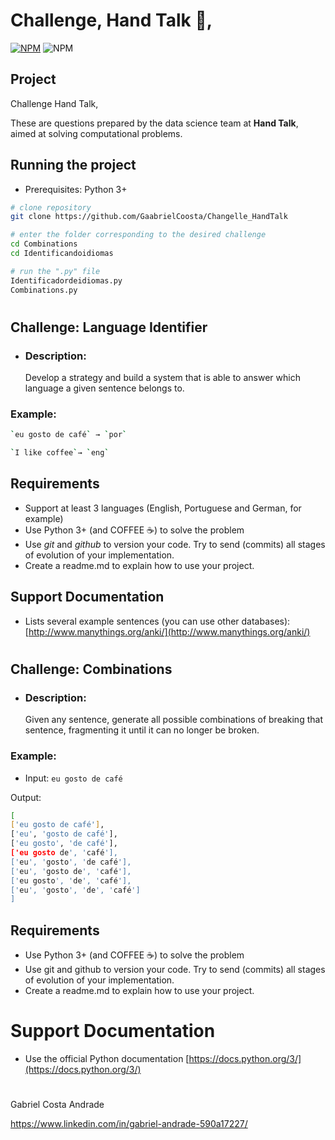 # Challenge, Hand Talk 👋,

[![NPM](https://img.shields.io/npm/l/react)](https://github.com/GaabrielCoosta/Changelle_HandTalk/blob/main/LICENSE)
![NPM](https://img.shields.io/static/v1?label=Python&message=3.10&color=<COLOR>&logo=python)


 

 ## Project

Challenge Hand Talk,

These are questions prepared by the data science team at **Hand Talk**, aimed at solving computational problems.


## Running the project
- Prerequisites: Python 3+


```bash
# clone repository
git clone https://github.com/GaabrielCoosta/Changelle_HandTalk

# enter the folder corresponding to the desired challenge
cd Combinations
cd Identificandoidiomas

# run the ".py" file
Identificadordeidiomas.py
Combinations.py
```


#
## Challenge:  **Language Identifier**
- ### Description:

    Develop a strategy and build a system that is able to answer which language a given sentence belongs to.

### Example:
```bash              
`eu gosto de café` → `por`

`I like coffee`→ `eng`
```
## Requirements

- Support at least 3 languages ​​(English, Portuguese and German, for example)
- Use Python 3+ (and COFFEE ☕️) to solve the problem
- Use *git* and *github* to version your code. Try to send (commits) all stages of evolution of your implementation.
- Create a readme.md to explain how to use your project.

## Support Documentation

- Lists several example sentences (you can use other databases): [http://www.manythings.org/anki/](http://www.manythings.org/anki/)

#
## Challenge: **Combinations**
- ### Description:

    Given any sentence, generate all possible combinations of breaking that sentence, fragmenting it until it can no longer be broken.

### Example:

- Input: `eu gosto de café`

Output:

```bash
[
['eu gosto de café'],
['eu', 'gosto de café'],
['eu gosto', 'de café'],
['eu gosto de', 'café'],
['eu', 'gosto', 'de café'],
['eu', 'gosto de', 'café'],
['eu gosto', 'de', 'café'],
['eu', 'gosto', 'de', 'café']
]

```
## Requirements

- Use Python 3+ (and COFFEE ☕️) to solve the problem
- Use git and github to version your code. Try to send (commits) all stages of evolution of your implementation.
- Create a readme.md to explain how to use your project.

# Support Documentation

- Use the official Python documentation
    [https://docs.python.org/3/](https://docs.python.org/3/)


# 

Gabriel Costa Andrade

https://www.linkedin.com/in/gabriel-andrade-590a17227/

